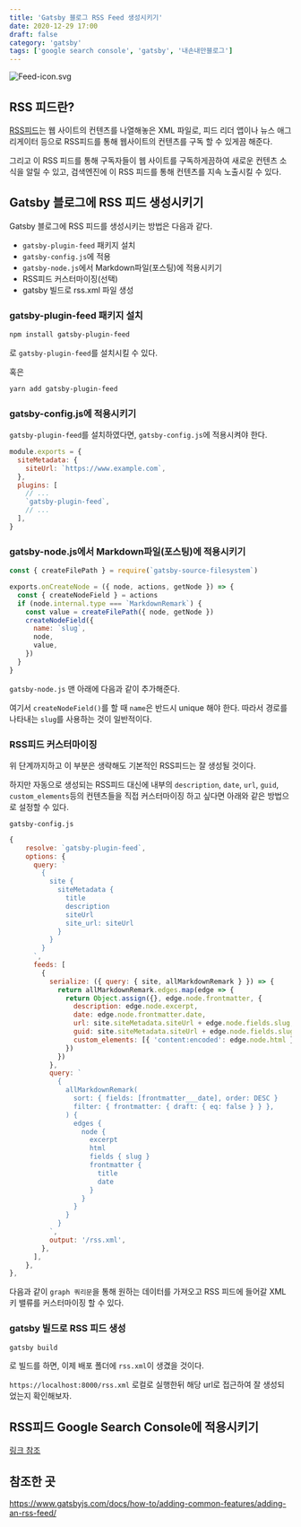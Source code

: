 ```yaml
---
title: 'Gatsby 블로그 RSS Feed 생성시키기'
date: 2020-12-29 17:00
draft: false
category: 'gatsby'
tags: ['google search console', 'gatsby', '내손내만블로그']
---
```


![Feed-icon.svg](https://upload.wikimedia.org/wikipedia/commons/thumb/4/43/Feed-icon.svg/300px-Feed-icon.svg.png)

## RSS 피드란?

[RSS피드](https://en.wikipedia.org/wiki/RSS)는 웹 사이트의 컨텐츠를 나열해놓은 XML 파일로, 피드 리더 앱이나 뉴스 애그리게이터 등으로 RSS피드를 통해 웹사이트의 컨텐츠를 구독 할 수 있게끔 해준다.

그리고 이 RSS 피드를 통해 구독자들이 웹 사이트를 구독하게끔하여 새로운 컨텐츠 소식을 알릴 수 있고, 검색엔진에 이 RSS 피드를 통해 컨텐츠를 지속 노출시킬 수 있다.



## Gatsby 블로그에 RSS 피드 생성시키기

Gatsby 블로그에 RSS 피드를 생성시키는 방법은 다음과 같다.

- `gatsby-plugin-feed` 패키지 설치
- `gatsby-config.js`에 적용
- `gatsby-node.js`에서 Markdown파일(포스팅)에 적용시키기
- RSS피드 커스터마이징(선택)
- gatsby 빌드로 rss.xml 파일 생성

### gatsby-plugin-feed 패키지 설치

```bash
npm install gatsby-plugin-feed
```

로 `gatsby-plugin-feed`를 설치시킬 수 있다.

혹은

```bash
yarn add gatsby-plugin-feed
```



### gatsby-config.js에 적용시키기

`gatsby-plugin-feed`를 설치하였다면, `gatsby-config.js`에 적용시켜야 한다.

```js
module.exports = {
  siteMetadata: {
    siteUrl: `https://www.example.com`,
  },
  plugins: [
	// ...
    `gatsby-plugin-feed`,
  	// ...
  ],
}
```



### gatsby-node.js에서 Markdown파일(포스팅)에 적용시키기

```js
const { createFilePath } = require(`gatsby-source-filesystem`)

exports.onCreateNode = ({ node, actions, getNode }) => {
  const { createNodeField } = actions
  if (node.internal.type === `MarkdownRemark`) {
    const value = createFilePath({ node, getNode })
    createNodeField({
      name: `slug`,
      node,
      value,
    })
  }
}
```

`gatsby-node.js` 맨 아래에 다음과 같이 추가해준다.

여기서 `createNodeField()`를 할 때 `name`은 반드시 unique 해야 한다. 따라서 경로를 나타내는 `slug`를 사용하는 것이 일반적이다.



### RSS피드 커스터마이징

위 단계까지하고 이 부분은 생략해도 기본적인 RSS피드는 잘 생성될 것이다.

하지만 자동으로 생성되는 RSS피드 대신에 내부의 `description`, `date`, `url`, `guid`, `custom_elements`등의 컨텐츠들을 직접 커스터마이징 하고 싶다면 아래와 같은 방법으로 설정할 수 있다.

`gatsby-config.js`

```js
{
    resolve: `gatsby-plugin-feed`,
    options: {
      query: `
        {
          site {
            siteMetadata {
              title
              description
              siteUrl
              site_url: siteUrl
            }
          }
        }
      `,
      feeds: [
        {
          serialize: ({ query: { site, allMarkdownRemark } }) => {
            return allMarkdownRemark.edges.map(edge => {
              return Object.assign({}, edge.node.frontmatter, {
                description: edge.node.excerpt,
                date: edge.node.frontmatter.date,
                url: site.siteMetadata.siteUrl + edge.node.fields.slug,
                guid: site.siteMetadata.siteUrl + edge.node.fields.slug,
                custom_elements: [{ 'content:encoded': edge.node.html }],
              })
            })
          },
          query: `
            {
              allMarkdownRemark(
                sort: { fields: [frontmatter___date], order: DESC }
                filter: { frontmatter: { draft: { eq: false } } },
              ) {
                edges {
                  node {
                    excerpt
                    html
                    fields { slug }
                    frontmatter {
                      title
                      date
                    }
                  }
                }
              }
            }
          `,
          output: '/rss.xml',
        },
      ],
    },
},
```

다음과 같이 `graph 쿼리문`을 통해 원하는 데이터를 가져오고 RSS 피드에 들어갈 XML 키 밸류를 커스터마이징 할 수 있다.



### gatsby 빌드로 RSS 피드 생성

```bash
gatsby build
```

로 빌드를 하면, 이제 배포 폴더에 `rss.xml`이 생겼을 것이다.

`https://localhost:8000/rss.xml` 로컬로 실행한뒤 해당 url로 접근하여 잘 생성되었는지 확인해보자.



## RSS피드 Google Search Console에 적용시키기

[링크 참조](https://ha-young.github.io/2020/frontend/Google-site%EA%B2%80%EC%83%89%EC%97%94%EC%A7%84%EC%97%90%EB%85%B8%EC%B6%9C%EC%8B%9C%ED%82%A4%EA%B8%B0/2020-12-30-%EC%82%AC%EC%9D%B4%ED%8A%B8%EB%A5%BC-Google-%EA%B2%80%EC%83%89%EC%97%94%EC%A7%84%EC%97%90-%EB%85%B8%EC%B6%9C%EC%8B%9C%ED%82%A4%EA%B8%B0-(SEO-%ED%96%A5%EC%83%81)/#%EC%B6%94%EA%B0%80-:-RSS%EB%A5%BC-Google-Search-Console%EC%97%90-%EB%93%B1%EB%A1%9D%ED%95%98%EA%B8%B0)





## 참조한 곳

https://www.gatsbyjs.com/docs/how-to/adding-common-features/adding-an-rss-feed/